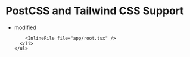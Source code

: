 # PostCSS and Tailwind CSS Support

<TouchedFiles>
  <div id="files">
    <ul>
      <li data-state="modified">
        <span>modified</span>

        <InlineFile file="app/root.tsx" />
      </li>
    </ul>

  </div>
</TouchedFiles>
